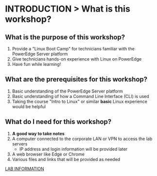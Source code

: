 # INTRODUCTION > What is this workshop?

## What is the purpose of this workshop?
1. Provide a "Linux Boot Camp" for technicians familiar with the PowerEdge Server platform
2. Give technicians hands-on experience with Linux on PowerEdge
3. Have fun while learning!

## What are the prerequisites for this workshop?
1. Basic understanding of the PowerEdge Server platform
2. Basic understanding of how a Command Line Interface (CLI) is used
3. Taking the course "Intro to Linux" or similar **basic** Linux experience would be helpful

## What do I need for this workshop?
1. **A good way to take notes**
2. A computer connected to the corporate LAN or VPN to access the lab servers
    - IP address and login information will be provided later
2. A web browser like Edge or Chrome
3. Various files and links that will be provided as needed

[LAB INFORMATION](./WSLABINFO.md)
